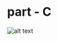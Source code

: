 # part - C


![alt text](https://www.commitstrip.com/wp-content/uploads/2020/02/Strip-Le-code-de-la-maturit%C3%A9-650-finalenglsih.jpg)

